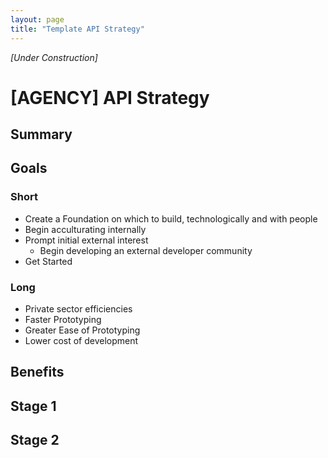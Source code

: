 ```yaml
---
layout: page
title: "Template API Strategy"
---
```


*[Under Construction]*


# [AGENCY] API Strategy


## Summary 



## Goals

### Short 

* Create a Foundation on which to build, technologically and with people 
* Begin acculturating internally 
* Prompt initial external interest
   * Begin developing an external developer community 
* Get Started

### Long 
* Private sector efficiencies
* Faster Prototyping 
* Greater Ease of Prototyping 
* Lower cost of development 

## Benefits


## Stage 1 

## Stage 2 









